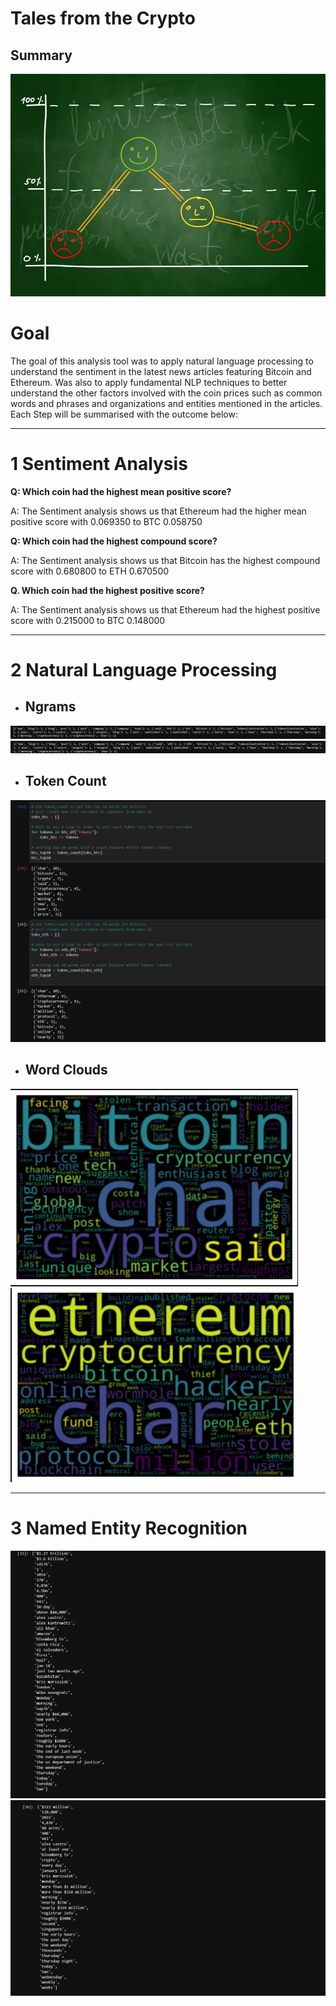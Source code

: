# Tales from the Crypto 
Summary
---
![Stock Sentiment](Images/sentimental.jpeg)

# Goal
The goal of this analysis tool was to apply natural language processing to understand the sentiment in the latest news articles featuring Bitcoin and Ethereum. Was also to apply fundamental NLP techniques to better understand the other factors involved with the coin prices such as common words and phrases and organizations and entities mentioned in the articles. Each Step will be summarised with the outcome below:

---

# 1 Sentiment Analysis 

**Q: Which coin had the highest mean positive score?**

A: The Sentiment analysis shows us that Ethereum had the higher mean positive score with 0.069350 to BTC 0.058750

**Q: Which coin had the highest compound score?**

A: The Sentiment analysis shows us that Bitcoin has the highest compound score with 0.680800 to ETH 0.670500

**Q. Which coin had the highest positive score?**

A: The Sentiment analysis shows us that Ethereum had the highest positive score with 0.215000 to BTC 0.148000

---

# 2 Natural Language Processing
- ## Ngrams 
![Ngrams](Images/btc_ngrams.png)
![Ngrams](Images/eth_ngrams.png)

- ## Token Count
![Ngrams](Images/token_count.png)

- ## Word Clouds
![Ngrams](Images/btc.png)
![Ngrams](Images/eth.png)

---
# 3 Named Entity Recognition 
![Ngrams](Images/btc_ner_ents.png)
![Ngrams](Images/eth_ner_ents.png)